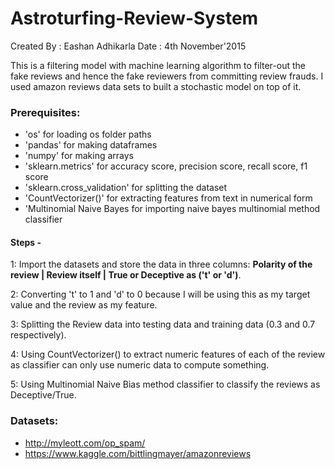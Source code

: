 # Astroturfing-Review-System

Created By : Eashan Adhikarla
Date       : 4th November'2015

This is a filtering model with machine learning algorithm to filter-out the fake reviews and hence the fake reviewers from committing review frauds. I used amazon reviews data sets to built a stochastic model on top of it.

### Prerequisites:

* 'os' for loading os folder paths
* 'pandas' for making dataframes
* 'numpy' for making arrays
* 'sklearn.metrics' for accuracy score, precision score, recall score, f1 score
* 'sklearn.cross_validation' for splitting the dataset
* 'CountVectorizer()' for extracting features from text in numerical form
* 'Multinomial Naive Bayes for importing naive bayes multinomial method classifier

#### Steps -

1: Import the datasets and store the data in three columns: **Polarity of the review | Review itself | True or Deceptive as ('t' or 'd')**.

2: Converting 't' to 1 and 'd' to 0 because I will be using this as my target value and the review as my feature.

3: Splitting the Review data into testing data and training data (0.3 and 0.7 respectively).

4: Using CountVectorizer() to extract numeric features of each of the review as classifier can only use numeric data to compute something.

5: Using Multinomial Naive Bias method classifier to classify the reviews as Deceptive/True.

### Datasets: 
* http://myleott.com/op_spam/
* https://www.kaggle.com/bittlingmayer/amazonreviews
